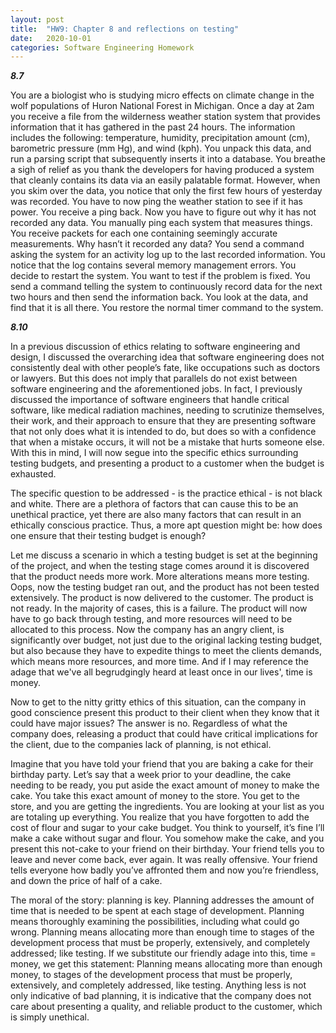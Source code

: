 ```yaml
---
layout: post
title:  "HW9: Chapter 8 and reflections on testing"
date:   2020-10-01
categories: Software Engineering Homework
---
```


***8.7***




You are a biologist who is studying micro effects on climate change in the wolf populations of Huron National Forest in Michigan. Once a day at 2am you receive a file from the wilderness weather station system that provides information that it has gathered in the past 24 hours. The information includes the following: temperature, humidity, precipitation amount (cm), barometric pressure (mm Hg), and wind (kph). You unpack this data, and run a parsing script that subsequently inserts it into a database. You breathe a sigh of relief as you thank the developers for having produced a system that cleanly contains its data via an easily palatable format. However, when you skim over the data, you notice that only the first few hours of yesterday was recorded. You have to now ping the weather station to see if it has power. You receive a ping back. Now you have to figure out why it has not recorded any data. You manually ping each system that measures things. You receive packets for each one containing seemingly accurate measurements. Why hasn’t it recorded any data? You send a command asking the system for an activity log up to the last recorded information. You notice that the log contains several memory management errors. You decide to restart the system. You want to test if the problem is fixed. You send a command telling the system to continuously record data for the next two hours and then send the information back. You look at the data, and find that it is all there. You restore the normal timer command to the system.  






***8.10***




In a previous discussion of ethics relating to software engineering and design, I discussed the overarching idea that software engineering does not consistently deal with other people’s fate, like occupations such as doctors or lawyers. But this does not imply that parallels do not exist between software engineering and the aforementioned jobs. In fact, I previously discussed the importance of software engineers that handle critical software, like medical radiation machines, needing to scrutinize themselves, their work, and their approach to ensure that they are presenting software that not only does what it is intended to do, but does so with a confidence that when a mistake occurs, it will not be a mistake that hurts someone else. With this in mind, I will now segue into the specific ethics surrounding testing budgets, and presenting a product to a customer when the budget is exhausted.



The specific question to be addressed - is the practice ethical - is not black and white. There are a plethora of factors that can cause this to be an unethical practice, yet there are also many factors that can result in an ethically conscious practice. Thus, a more apt question might be: how does one ensure that their testing budget is enough?



Let me discuss a scenario in which a testing budget is set at the beginning of the project, and when the testing stage comes around it is discovered that the product needs more work. More alterations means more testing. Oops, now the testing budget ran out, and the product has not been tested extensively. The product is now delivered to the customer. The product is not ready. In the majority of cases, this is a failure. The product will now have to go back through testing, and more resources will need to be allocated to this process. Now the company has an angry client, is significantly over budget, not just due to the original lacking testing budget, but also because they have to expedite things to meet the clients demands, which means more resources, and more time. And if I may reference the adage that we've all begrudgingly heard at least once in our lives', time is money.



Now to get to the nitty gritty ethics of this situation, can the company in good conscience present this product to their client when they know that it could have major issues? The answer is no. Regardless of what the company does, releasing a product that could have critical implications for the client, due to the companies lack of planning, is not ethical.



Imagine that you have told your friend that you are baking a cake for their birthday party. Let’s say that a week prior to your deadline, the cake needing to be ready, you put aside the exact amount of money to make the cake. You take this exact amount of money to the store. You get to the store, and you are getting the ingredients. You are looking at your list as you are totaling up everything. You realize that you have forgotten to add the cost of flour and sugar to your cake budget. You think to yourself, it’s fine I’ll make a cake without sugar and flour. You somehow make the cake, and you present this not-cake to your friend on their birthday. Your friend tells you to leave and never come back, ever again. It was really offensive. Your friend tells everyone how badly you’ve affronted them and now you’re friendless, and down the price of half of a cake.



The moral of the story: planning is key. Planning addresses the amount of time that is needed to be spent at each stage of development. Planning means thoroughly examining the possibilities, including what could go wrong. Planning means allocating more than enough time to stages of the development process that must be properly, extensively, and completely addressed; like testing. If we substitute our friendly adage into this, time = money, we get this statement: Planning means allocating more than enough money, to stages of the development process that must be properly, extensively, and completely addressed, like testing. Anything less is not only indicative of bad planning, it is indicative that the company does not care about presenting a quality, and reliable product to the customer, which is simply unethical.
